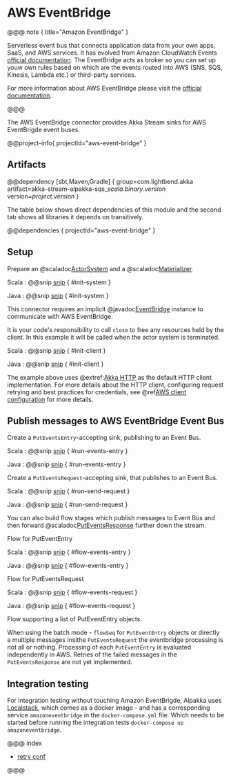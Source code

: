 # AWS EventBridge

@@@ note { title="Amazon EventBridge" }

Serverless event bus that connects application data from your own apps, SaaS, and AWS services. It has evolved from Amazon CloudWatch Events [official documentation](https://docs.aws.amazon.com/AmazonCloudWatch/latest/events/WhatIsCloudWatchEvents.html). The EventBridge acts as broker so you can set up youw own rules based on which are the events routed into AWS (SNS, SQS, Kinesis, Lambda etc.) or third-party services. 

For more information about AWS EventBridge please visit the [official documentation](https://aws.amazon.com/eventbridge/).

@@@

The AWS EventBridge connector provides Akka Stream sinks for AWS EventBrigde event buses.

@@project-info{ projectId="aws-event-bridge" }


## Artifacts

@@dependency [sbt,Maven,Gradle] {
  group=com.lightbend.akka
  artifact=akka-stream-alpakka-sqs_$scala.binary.version$
  version=$project.version$
}

The table below shows direct dependencies of this module and the second tab shows all libraries it depends on transitively.

@@dependencies { projectId="aws-event-bridge" }


## Setup

Prepare an @scaladoc[ActorSystem](akka.actor.ActorSystem) and a @scaladoc[Materializer](akka.stream.Materializer).

Scala
: @@snip [snip](/sqs/src/test/scala/akka/stream/alpakka/sqs/scaladsl/DefaultTestContext.scala) { #init-system }

Java
: @@snip [snip](/sqs/src/test/java/akka/stream/alpakka/sqs/javadsl/EventBridgePublisherTest.java) { #init-system }


This connector requires an implicit @javadoc[EventBridge](software.amazon.awssdk.services.eventbridge.EventBridgeAsyncClient) instance to communicate with AWS EventBridge.

It is your code's responsibility to call `close` to free any resources held by the client. In this example it will be called when the actor system is terminated.

Scala
: @@snip [snip](/aws-event-bridge/src/test/scala/akka/stream/alpakka/aws/eventbridge/IntegrationTestContext.scala) { #init-client }

Java
: @@snip [snip](/aws-event-bridge/src/test/java/akka/stream/alpakka/sqs/javadsl/EventBridgePublisherTest.java) { #init-client }

The example above uses @extref:[Akka HTTP](akka-http:) as the default HTTP client implementation. For more details about the HTTP client, configuring request retrying and best practices for credentials, see @ref[AWS client configuration](aws-shared-configuration.md) for more details.


## Publish messages to AWS EventBridge Event Bus

Create a `PutEventsEntry`-accepting sink, publishing to an Event Bus.

Scala
: @@snip [snip](/aws-event-bridge/src/test/java/docs/javadsl/EventBridgePublisherTest.java) { #run-events-entry }

Java
: @@snip [snip](/aws-event-bridge/src/test/java/docs/javadsl/EventBridgePublisherTest.java) { #run-events-entry }


Create a `PutEventsRequest`-accepting sink, that publishes to an Event Bus.

Scala
: @@snip [snip](/aws-event-bridge/src/test/java/docs/javadsl/EventBridgePublisherTest.java) { #run-send-request }

Java
: @@snip [snip](/aws-event-bridge/src/test/java/docs/javadsl/EventBridgePublisherTest.java) { #run-send-request }

You can also build flow stages which publish messages to Event Bus and then forward 
@scaladoc[PutEventsResponse](software.amazon.awssdk.services.eventbridge.model.PutEventsResponse) further down the stream.

Flow for PutEventEntry 

Scala
: @@snip [snip](/aws-event-bridge/src/test/java/docs/javadsl/EventBridgePublisherTest.java) { #flow-events-entry }

Java
: @@snip [snip](/aws-event-bridge/src/test/java/docs/javadsl/EventBridgePublisherTest.java) { #flow-events-entry }

Flow for PutEventsRequest 

Scala
: @@snip [snip](/aws-event-bridge/src/test/java/docs/javadsl/EventBridgePublisherTest.java) { #flow-events-request }

Java
: @@snip [snip](/aws-event-bridge/src/test/java/docs/javadsl/EventBridgePublisherTest.java) { #flow-events-request }

Flow supporting a list of PutEventEntry objects.

When using the batch mode - `flowSeq` for `PutEventEntry` objects or directly a multiple messages insithe `PutEventsRequest` the eventbridge processing is not all or nothing. Processing of each `PutEventEntry` is evaluated independently in AWS. Retries of the failed messages in the `PutEventsResponse` are not yet implemented.

## Integration testing

For integration testing without touching Amazon EventBrigde, Alpakka uses [Localstack](https://github.com/localstack/localstack), 
which comes as a docker image - and has a corresponding service `amazoneventbridge` in the `docker-compose.yml` file. Which needs to be started before running the integration tests `docker-compose up amazoneventbridge`.

@@@ index

* [retry conf](aws-shared-configuration.md)

@@@
